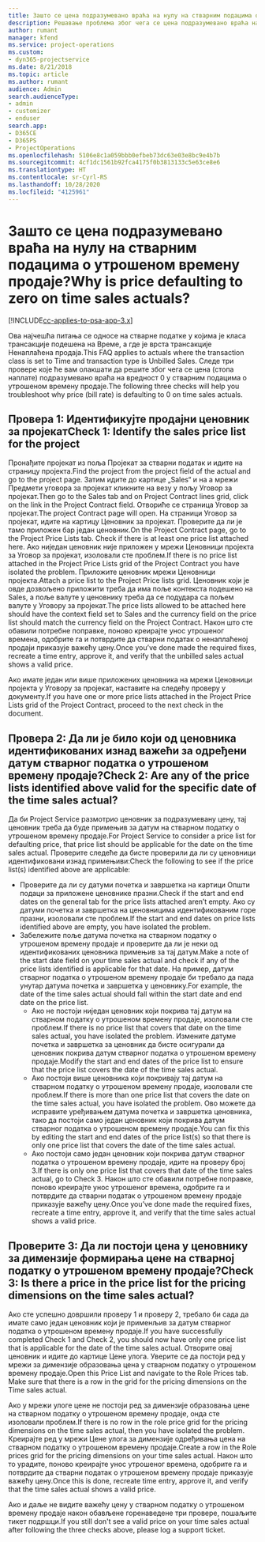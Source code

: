 ```yaml
---
title: Зашто се цена подразумевано враћа на нулу на стварним подацима о утрошеном времену продаје?
description: Решавање проблема због чега се цена подразумевано враћа на 0 у стварним подацима о утрошеном времену продаје.
author: rumant
manager: kfend
ms.service: project-operations
ms.custom:
- dyn365-projectservice
ms.date: 8/21/2018
ms.topic: article
ms.author: rumant
audience: Admin
search.audienceType:
- admin
- customizer
- enduser
search.app:
- D365CE
- D365PS
- ProjectOperations
ms.openlocfilehash: 5106e8c1a059bbb0efbeb73dc63e03e8bc9e4b7b
ms.sourcegitcommit: 4cf1dc1561b92fca4175f0b3813133c5e63ce8e6
ms.translationtype: HT
ms.contentlocale: sr-Cyrl-RS
ms.lasthandoff: 10/28/2020
ms.locfileid: "4125961"
---
```

# <a name="why-is-price-defaulting-to-zero-on-time-sales-actuals"></a><span data-ttu-id="31e57-103">Зашто се цена подразумевано враћа на нулу на стварним подацима о утрошеном времену продаје?</span><span class="sxs-lookup"><span data-stu-id="31e57-103">Why is price defaulting to zero on time sales actuals?</span></span>

[!INCLUDE[cc-applies-to-psa-app-3.x](../includes/cc-applies-to-psa-app-3x.md)]

<span data-ttu-id="31e57-104">Ова најчешћа питања се односе на стварне податке у којима је класа трансакције подешена на Време, а где је врста трансакције Ненаплаћена продаја.</span><span class="sxs-lookup"><span data-stu-id="31e57-104">This FAQ applies to actuals where the transaction class is set to Time and transaction type is Unbilled Sales.</span></span> <span data-ttu-id="31e57-105">Следе три провере које ће вам олакшати да решите због чега се цена (стопа наплате) подразумевано враћа на вредност 0 у стварним подацима о утрошеном времену продаје.</span><span class="sxs-lookup"><span data-stu-id="31e57-105">The following three checks will help you troubleshoot why price (bill rate) is defaulting to 0 on time sales actuals.</span></span>

## <a name="check-1-identify-the-sales-price-list-for-the-project"></a><span data-ttu-id="31e57-106">Провера 1: Идентификујте продајни ценовник за пројекат</span><span class="sxs-lookup"><span data-stu-id="31e57-106">Check 1: Identify the sales price list for the project</span></span>

<span data-ttu-id="31e57-107">Пронађите пројекат из поља Пројекат за стварни податак и идите на страницу пројекта.</span><span class="sxs-lookup"><span data-stu-id="31e57-107">Find the project from the project field of the actual and go to the project page.</span></span> <span data-ttu-id="31e57-108">Затим идите до картице „Sales“ и на а мрежи Предмети уговора за пројекат кликните на везу у пољу Уговор за пројекат.</span><span class="sxs-lookup"><span data-stu-id="31e57-108">Then go to the Sales tab and on Project Contract lines grid, click on the link in the Project Contract field.</span></span> <span data-ttu-id="31e57-109">Отвориће се страница Уговор за пројекат.</span><span class="sxs-lookup"><span data-stu-id="31e57-109">The project Contract page will open.</span></span> <span data-ttu-id="31e57-110">На страници Уговор за пројекат, идите на картицу Ценовник за пројекат. Проверите да ли је тамо приложен бар један ценовник.</span><span class="sxs-lookup"><span data-stu-id="31e57-110">On the Project Contract page, go to the Project Price Lists tab. Check if there is at least one price list attached here.</span></span> <span data-ttu-id="31e57-111">Ако ниједан ценовник није приложен у мрежи Ценовници пројекта за Уговор за пројекат, изоловали сте проблем.</span><span class="sxs-lookup"><span data-stu-id="31e57-111">If there is no price list attached in the Project Price Lists grid of the Project Contract you have isolated the problem.</span></span> <span data-ttu-id="31e57-112">Приложите ценовник мрежи Ценовници пројекта.</span><span class="sxs-lookup"><span data-stu-id="31e57-112">Attach a price list to the Project Price lists grid.</span></span> <span data-ttu-id="31e57-113">Ценовник који је овде дозвољено приложити треба да има поље контекста подешено на Sales, а поље валуте у ценовнику треба да се подудара са пољем валуте у Уговору за пројекат.</span><span class="sxs-lookup"><span data-stu-id="31e57-113">The price lists allowed to be attached here should have the context field set to Sales and the currency field on the price list should match the currency field on the Project Contract.</span></span> <span data-ttu-id="31e57-114">Након што сте обавили потребне поправке, поново креирајте унос утрошеног времена, одобрите га и потврдите да стварни податак о ненаплаћеној продаји приказује важећу цену.</span><span class="sxs-lookup"><span data-stu-id="31e57-114">Once you’ve done made the required fixes, recreate a time entry, approve it, and verify that the unbilled sales actual shows a valid price.</span></span> 

<span data-ttu-id="31e57-115">Ако имате један или више приложених ценовника на мрежи Ценовници пројекта у Уговору за пројекат, наставите на следећу проверу у документу.</span><span class="sxs-lookup"><span data-stu-id="31e57-115">If you have one or more price lists attached in the Project Price Lists grid of the Project Contract, proceed to the next check in the document.</span></span>

## <a name="check-2-are-any-of-the-price-lists-identified-above-valid-for-the-specific-date-of-the-time-sales-actual"></a><span data-ttu-id="31e57-116">Провера 2: Да ли је било који од ценовника идентификованих изнад важећи за одређени датум стварног податка о утрошеном времену продаје?</span><span class="sxs-lookup"><span data-stu-id="31e57-116">Check 2: Are any of the price lists identified above valid for the specific date of the time sales actual?</span></span>

<span data-ttu-id="31e57-117">Да би Project Service размотрио ценовник за подразумевану цену, тај ценовник треба да буде примењив за датум на стварном податку о утрошеном времену продаје.</span><span class="sxs-lookup"><span data-stu-id="31e57-117">For Project Service to consider a price list for defaulting price, that price list should be applicable for the date on the time sales actual.</span></span> <span data-ttu-id="31e57-118">Проверите следеће да бисте проверили да ли су ценовници идентификовани изнад примењиви:</span><span class="sxs-lookup"><span data-stu-id="31e57-118">Check the following to see if the price list(s) identified above are applicable:</span></span>
- <span data-ttu-id="31e57-119">Проверите да ли су датуми почетка и завршетка на картици Општи подаци за приложене ценовнике празни.</span><span class="sxs-lookup"><span data-stu-id="31e57-119">Check if the start and end dates on the general tab for the price lists attached aren’t empty.</span></span> <span data-ttu-id="31e57-120">Ако су датуми почетка и завршетка на ценовницима идентификованим горе празни, изоловали сте проблем.</span><span class="sxs-lookup"><span data-stu-id="31e57-120">If the start and end dates on price lists identified above are empty, you have isolated the problem.</span></span> 
- <span data-ttu-id="31e57-121">Забележите поље датума почетка на стварном податку о утрошеном времену продаје и проверите да ли је неки од идентификованих ценовника примењив за тај датум.</span><span class="sxs-lookup"><span data-stu-id="31e57-121">Make a note of the start date field on your time sales actual and check if any of the price lists identified is applicable for that date.</span></span> <span data-ttu-id="31e57-122">На пример, датум стварног податка о утрошеном времену продаје би требало да пада унутар датума почетка и завршетка у ценовнику.</span><span class="sxs-lookup"><span data-stu-id="31e57-122">For example, the date of the time sales actual should fall within the start date and end date on the price list.</span></span> 
    - <span data-ttu-id="31e57-123">Ако не постоји ниједан ценовник који покрива тај датум на стварном податку о утрошеном времену продаје, изоловали сте проблем.</span><span class="sxs-lookup"><span data-stu-id="31e57-123">If there is no price list that covers that date on the time sales actual, you have isolated the problem.</span></span> <span data-ttu-id="31e57-124">Измените датуме почетка и завршетка за ценовник да бисте осигурали да ценовник покрива датум стварног податка о утрошеном времену продаје.</span><span class="sxs-lookup"><span data-stu-id="31e57-124">Modify the start and end dates of the price list to ensure that the price list covers the date of the time sales actual.</span></span> 
    - <span data-ttu-id="31e57-125">Ако постоји више ценовника који покривају тај датум на стварном податку о утрошеном времену продаје, изоловали сте проблем.</span><span class="sxs-lookup"><span data-stu-id="31e57-125">If there is more than one price list that covers the date on the time sales actual, you have isolated the problem.</span></span> <span data-ttu-id="31e57-126">Ово можете да исправите уређивањем датума почетка и завршетка ценовника, тако да постоји само један ценовник који покрива датум стварног податка о утрошеном времену продаје.</span><span class="sxs-lookup"><span data-stu-id="31e57-126">You can fix this by editing the start and end dates of the price list(s) so that there is only one price list that covers the date of the time sales actual.</span></span> 
    - <span data-ttu-id="31e57-127">Ако постоји само један ценовник који покрива датум стварног податка о утрошеном времену продаје, идите на проверу број 3.</span><span class="sxs-lookup"><span data-stu-id="31e57-127">If there is only one price list that covers that date of the time sales actual, go to Check 3.</span></span>
<span data-ttu-id="31e57-128">Након што сте обавили потребне поправке, поново креирајте унос утрошеног времена, одобрите га и потврдите да стварни податак о утрошеном времену продаје приказује важећу цену.</span><span class="sxs-lookup"><span data-stu-id="31e57-128">Once you’ve done made the required fixes, recreate a time entry, approve it, and verify that the time sales actual shows a valid price.</span></span>

## <a name="check-3-is-there-a-price-in-the-price-list-for-the-pricing-dimensions-on-the-time-sales-actual"></a><span data-ttu-id="31e57-129">Проверите 3: Да ли постоји цена у ценовнику за димензије формирања цене на стварној податку о утрошеном времену продаје?</span><span class="sxs-lookup"><span data-stu-id="31e57-129">Check 3: Is there a price in the price list for the pricing dimensions on the time sales actual?</span></span>

<span data-ttu-id="31e57-130">Ако сте успешно довршили проверу 1 и проверу 2, требало би сада да имате само један ценовник који је применљив за датум стварног податка о утрошеном времену продаје.</span><span class="sxs-lookup"><span data-stu-id="31e57-130">If you have successfully completed Check 1 and Check 2, you should now have only one price list that is applicable for the date of the time sales actual.</span></span> <span data-ttu-id="31e57-131">Отворите овај ценовник и идите до картице Цене улога. Уверите се да постоји ред у мрежи за димензије образовања цена у стварном податку о утрошеном времену продаје.</span><span class="sxs-lookup"><span data-stu-id="31e57-131">Open this Price List and navigate to the Role Prices tab. Make sure that there is a row in the grid for the pricing dimensions on the Time sales actual.</span></span>

<span data-ttu-id="31e57-132">Ако у мрежи улоге цене не постоји ред за димензије образовања цене на стварном податку о утрошеном времену продаје, онда сте изоловали проблем.</span><span class="sxs-lookup"><span data-stu-id="31e57-132">If there is no row in the role price grid for the pricing dimensions on the time sales actual, then you have isolated the problem.</span></span> <span data-ttu-id="31e57-133">Креирајте ред у мрежи Цене улога за димензије одређивања цена на стварном податку о утрошеном времену продаје.</span><span class="sxs-lookup"><span data-stu-id="31e57-133">Create a row in the Role prices grid for the pricing dimensions on your time sales actual.</span></span> <span data-ttu-id="31e57-134">Након што то урадите, поново креирајте унос утрошеног времена, одобрите га и потврдите да стварни податак о утрошеном времену продаје приказује важећу цену.</span><span class="sxs-lookup"><span data-stu-id="31e57-134">Once this is done, recreate time entry, approve it, and verify that the time sales actual shows a valid price.</span></span>

<span data-ttu-id="31e57-135">Ако и даље не видите важећу цену у стварном податку о утрошеном времену продаје након обављене горенаведене три провере, пошаљите тикет подршци.</span><span class="sxs-lookup"><span data-stu-id="31e57-135">If you still don't see a valid price on your time sales actual after following the three checks above, please log a support ticket.</span></span> 

